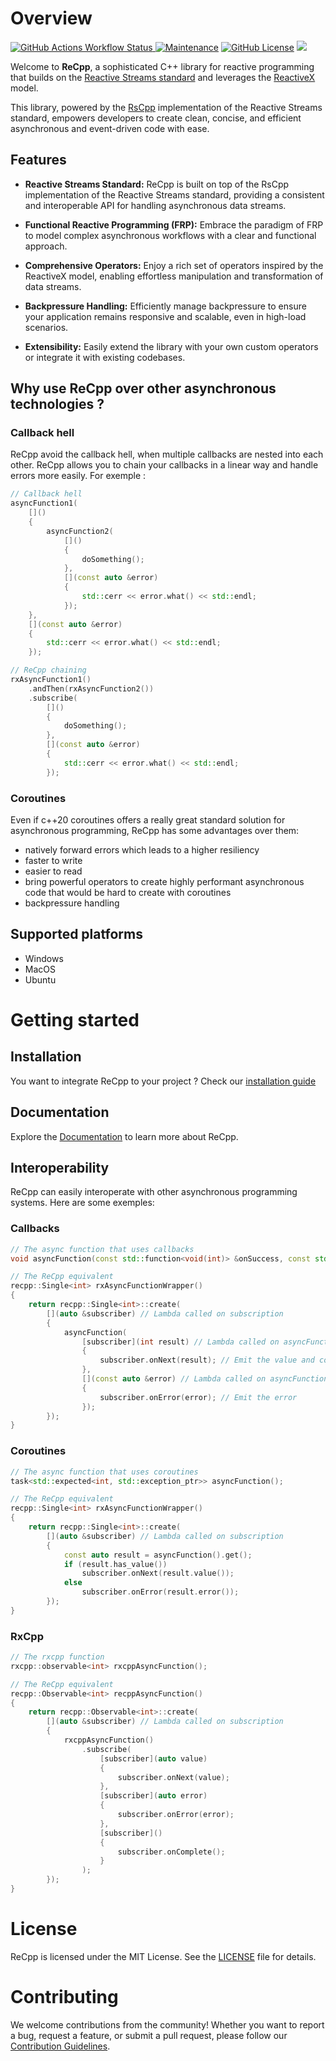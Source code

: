 # Overview

[![GitHub Actions Workflow Status](https://img.shields.io/github/actions/workflow/status/pribault/ReCpp/cmake-multi-platform.yml?branch=develop)
](https://github.com/pribault/ReCpp/actions)
[![Maintenance](https://img.shields.io/badge/Maintained%3F-yes-green.svg)](https://github.com/pribault/ReCpp/graphs/commit-activity)
[![GitHub License](https://img.shields.io/github/license/pribault/ReCpp)](https://github.com/pribault/ReCpp/blob/develop/LICENSE)
![](https://img.shields.io/badge/C%2B%2B-17-blue)

Welcome to **ReCpp**, a sophisticated C++ library for reactive programming that builds on the [Reactive Streams standard](https://www.reactive-streams.org/) and leverages the [ReactiveX](https://reactivex.io/) model.

This library, powered by the [RsCpp](https://github.com/pribault/RsCpp) implementation of the Reactive Streams standard, empowers developers to create clean, concise, and efficient asynchronous and event-driven code with ease.

## Features

- **Reactive Streams Standard:** ReCpp is built on top of the RsCpp implementation of the Reactive Streams standard, providing a consistent and interoperable API for handling asynchronous data streams.

- **Functional Reactive Programming (FRP):** Embrace the paradigm of FRP to model complex asynchronous workflows with a clear and functional approach.

- **Comprehensive Operators:** Enjoy a rich set of operators inspired by the ReactiveX model, enabling effortless manipulation and transformation of data streams.

- **Backpressure Handling:** Efficiently manage backpressure to ensure your application remains responsive and scalable, even in high-load scenarios.

- **Extensibility:** Easily extend the library with your own custom operators or integrate it with existing codebases.

## Why use ReCpp over other asynchronous technologies ?

### Callback hell

ReCpp avoid the callback hell, when multiple callbacks are nested into each other. ReCpp allows you to chain your callbacks in a linear way and handle errors more easily. For exemple :

```cpp
// Callback hell
asyncFunction1(
    []()
    {
        asyncFunction2(
            []()
            {
                doSomething();
            },
            [](const auto &error)
            {
                std::cerr << error.what() << std::endl;
            });
    },
    [](const auto &error)
    {
        std::cerr << error.what() << std::endl;
    });

// ReCpp chaining
rxAsyncFunction1()
    .andThen(rxAsyncFunction2())
    .subscribe(
        []()
        {
            doSomething();
        },
        [](const auto &error)
        {
            std::cerr << error.what() << std::endl;
        });
```

### Coroutines

Even if c++20 coroutines offers a really great standard solution for asynchronous programming, ReCpp has some advantages over them:
- natively forward errors which leads to a higher resiliency
- faster to write
- easier to read
- bring powerful operators to create highly performant asynchronous code that would be hard to create with coroutines
- backpressure handling

## Supported platforms

- Windows
- MacOS
- Ubuntu

# Getting started

## Installation

You want to integrate ReCpp to your project ? Check our [installation guide](https://github.com/pribault/ReCpp/blob/develop/INSTALL.md)

## Documentation

Explore the [Documentation](https://pribault.github.io/ReCpp/index.html) to learn more about ReCpp.

## Interoperability

ReCpp can easily interoperate with other asynchronous programming systems. Here are some exemples:

### Callbacks

```cpp
// The async function that uses callbacks
void asyncFunction(const std::function<void(int)> &onSuccess, const std::function<void(const std::exception_ptr &)> onError);

// The ReCpp equivalent
recpp::Single<int> rxAsyncFunctionWrapper()
{
    return recpp::Single<int>::create(
        [](auto &subscriber) // Lambda called on subscription
        {
            asyncFunction(
                [subscriber](int result) // Lambda called on asyncFunction success
                {
                    subscriber.onNext(result); // Emit the value and complete the Single
                },
                [](const auto &error) // Lambda called on asyncFunction error
                {
                    subscriber.onError(error); // Emit the error
                });
        });
}
```

### Coroutines

```cpp
// The async function that uses coroutines
task<std::expected<int, std::exception_ptr>> asyncFunction();

// The ReCpp equivalent
recpp::Single<int> rxAsyncFunctionWrapper()
{
    return recpp::Single<int>::create(
        [](auto &subscriber) // Lambda called on subscription
        {
            const auto result = asyncFunction().get();
            if (result.has_value())
                subscriber.onNext(result.value());
            else
                subscriber.onError(result.error());
        });
}
```

### RxCpp

```cpp
// The rxcpp function
rxcpp::observable<int> rxcppAsyncFunction();

// The ReCpp equivalent
recpp::Observable<int> recppAsyncFunction()
{
    return recpp::Observable<int>::create(
        [](auto &subscriber) // Lambda called on subscription
        {
            rxcppAsyncFunction()
                .subscribe(
                    [subscriber](auto value)
                    {
                        subscriber.onNext(value);
                    },
                    [subscriber](auto error)
                    {
                        subscriber.onError(error);
                    },
                    [subscriber]()
                    {
                        subscriber.onComplete();
                    }
                );
        });
}
```

# License

ReCpp is licensed under the MIT License. See the [LICENSE](https://github.com/pribault/ReCpp/blob/develop/LICENSE) file for details.

# Contributing

We welcome contributions from the community! Whether you want to report a bug, request a feature, or submit a pull request, please follow our [Contribution Guidelines](https://github.com/pribault/ReCpp/blob/develop/CODE_OF_CONDUCT.md).

